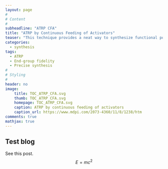 ```yaml
---
layout: page
#
# Content
#
subheadline: "ATRP CFA"
title: "ATRP by Continuous Feeding of Activators"
teaser: "This technique provides a neat way to synthesize functional polymers with known end-group fidelity."
categories:
  - synthesis
tags:
  - ATRP
  - End-group fidelity
  - Precise synthesis
#
# Styling
#
header: no
image:
    title: TOC_ATRP_CFA.svg
    thumb: TOC_ATRP_CFA.svg
    homepage: TOC_ATRP_CFA.svg
    caption: ATRP by continuous feeding of activators
    caption_url: https://www.mdpi.com/2073-4360/11/8/1238/htm
comments: true
mathjax: true
---
```




## Test blog

See this post.
$$E=mc^2$$